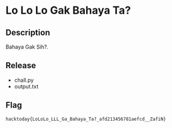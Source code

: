 # Lo Lo Lo Gak Bahaya Ta?

## Description

Bahaya Gak Sih?.

## Release

- chall.py
- output.txt

## Flag
`hacktoday{LoLoLo_LLL_Ga_Bahaya_Ta?_afd213456781aefcd__ZafiN}`
